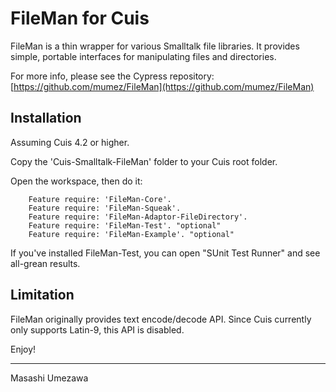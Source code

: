 # FileMan for Cuis #

FileMan is a thin wrapper for various Smalltalk file libraries. It provides simple, portable interfaces for manipulating files and directories.

For more info, please see the Cypress repository:
[https://github.com/mumez/FileMan](https://github.com/mumez/FileMan)

## Installation ##

Assuming Cuis 4.2 or higher.

Copy the 'Cuis-Smalltalk-FileMan' folder to your Cuis root folder.

Open the workspace, then do it:
````Smalltalk
	Feature require: 'FileMan-Core'.
	Feature require: 'FileMan-Squeak'.
	Feature require: 'FileMan-Adaptor-FileDirectory'.
	Feature require: 'FileMan-Test'. "optional"
	Feature require: 'FileMan-Example'. "optional"
````

If you've installed FileMan-Test, you can open "SUnit Test Runner" and see all-grean results.

## Limitation ##

FileMan originally provides text encode/decode API. Since Cuis currently only supports Latin-9, this API is disabled.


Enjoy!
___
Masashi Umezawa


